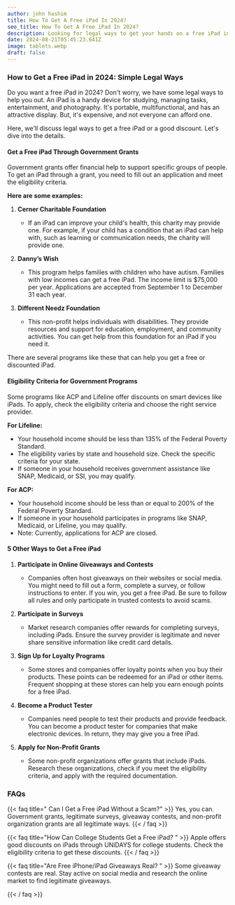 ```yaml
---
author: john hashim
title: How To Get A Free iPad In 2024?
seo_title: How To Get A Free iPad In 2024?
description: Looking for legal ways to get your hands on a free iPad in 2024? Don’t worry, We have got you covered. iPad is a versatile device that you can use for studying, management, entertainment, photography, etc.
date: 2024-08-21T05:45:23.641Z
image: tablets.webp
draft: false
---
```


### How to Get a Free iPad in 2024: Simple Legal Ways

Do you want a free iPad in 2024? Don't worry, we have some legal ways to help you out. An iPad is a handy device for studying, managing tasks, entertainment, and photography. It's portable, multifunctional, and has an attractive display. But, it's expensive, and not everyone can afford one. 

Here, we'll discuss legal ways to get a free iPad or a good discount. Let's dive into the details.

#### Get a Free iPad Through Government Grants

Government grants offer financial help to support specific groups of people. To get an iPad through a grant, you need to fill out an application and meet the eligibility criteria.

**Here are some examples:**

1. **Cerner Charitable Foundation**
   - If an iPad can improve your child's health, this charity may provide one. For example, if your child has a condition that an iPad can help with, such as learning or communication needs, the charity will provide one.

2. **Danny’s Wish**
   - This program helps families with children who have autism. Families with low incomes can get a free iPad. The income limit is $75,000 per year. Applications are accepted from September 1 to December 31 each year.

3. **Different Needz Foundation**
   - This non-profit helps individuals with disabilities. They provide resources and support for education, employment, and community activities. You can get help from this foundation for an iPad if you need it.

There are several programs like these that can help you get a free or discounted iPad.

#### Eligibility Criteria for Government Programs

Some programs like ACP and Lifeline offer discounts on smart devices like iPads. To apply, check the eligibility criteria and choose the right service provider.

**For Lifeline:**
- Your household income should be less than 135% of the Federal Poverty Standard.
- The eligibility varies by state and household size. Check the specific criteria for your state.
- If someone in your household receives government assistance like SNAP, Medicaid, or SSI, you may qualify.

**For ACP:**
- Your household income should be less than or equal to 200% of the Federal Poverty Standard.
- If someone in your household participates in programs like SNAP, Medicaid, or Lifeline, you may qualify.
- Note: Currently, applications for ACP are closed.

#### 5 Other Ways to Get a Free iPad

1. **Participate in Online Giveaways and Contests**
   - Companies often host giveaways on their websites or social media. You might need to fill out a form, complete a survey, or follow instructions to enter. If you win, you get a free iPad. Be sure to follow all rules and only participate in trusted contests to avoid scams.

2. **Participate in Surveys**
   - Market research companies offer rewards for completing surveys, including iPads. Ensure the survey provider is legitimate and never share sensitive information like credit card details.

3. **Sign Up for Loyalty Programs**
   - Some stores and companies offer loyalty points when you buy their products. These points can be redeemed for an iPad or other items. Frequent shopping at these stores can help you earn enough points for a free iPad.

4. **Become a Product Tester**
   - Companies need people to test their products and provide feedback. You can become a product tester for companies that make electronic devices. In return, they may give you a free iPad.

5. **Apply for Non-Profit Grants**
   - Some non-profit organizations offer grants that include iPads. Research these organizations, check if you meet the eligibility criteria, and apply with the required documentation.

### FAQs

{{< faq title=" Can I Get a Free iPad Without a Scam?" >}}
Yes, you can. Government grants, legitimate surveys, giveaway contests, and non-profit organization grants are all legitimate ways.
{{< / faq >}}

{{< faq title="How Can College Students Get a Free iPad? " >}}
Apple offers good discounts on iPads through UNiDAYS for college students. Check the eligibility criteria to get these discounts.
{{< / faq >}}

{{< faq title="Are Free iPhone/iPad Giveaways Real? " >}}
Some giveaway contests are real. Stay active on social media and research the online market to find legitimate giveaways.

{{< / faq >}}
